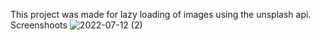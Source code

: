 This project was made for lazy loading of images using the unsplash api.
Screenshoots
![2022-07-12 (2)](https://user-images.githubusercontent.com/93576281/178454671-a06a875c-e0b1-4009-9233-9b22efe33eb4.png)
